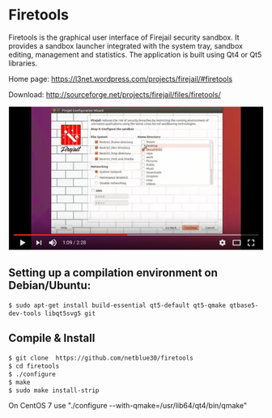 # Firetools

Firetools is the graphical user interface of Firejail security sandbox. It provides a sandbox launcher 
integrated with the system tray, sandbox editing, management and statistics. The application is built 
using Qt4 or Qt5 libraries.

Home page: https://l3net.wordpress.com/projects/firejail/#firetools

Download: http://sourceforge.net/projects/firejail/files/firetools/

[![firejail-ui](firejail-ui.png)](https://www.youtube.com/watch?v=aAnW3Ii0y-4)

## Setting up a compilation environment on Debian/Ubuntu:
`````
$ sudo apt-get install build-essential qt5-default qt5-qmake qtbase5-dev-tools libqt5svg5 git

`````
## Compile & Install

`````
$ git clone  https://github.com/netblue30/firetools
$ cd firetools
$ ./configure
$ make
$ sudo make install-strip
`````

On CentOS 7 use "./configure --with-qmake=/usr/lib64/qt4/bin/qmake"



